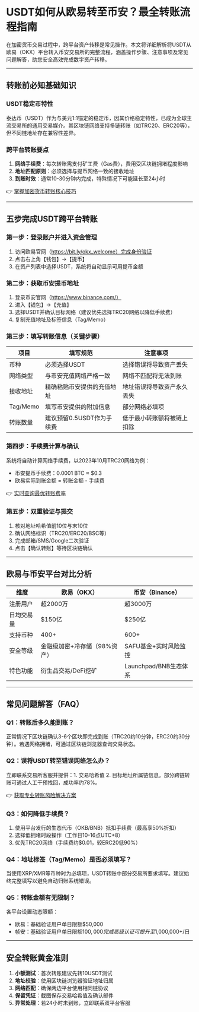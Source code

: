 # USDT如何从欧易转至币安？最全转账流程指南

在加密货币交易过程中，跨平台资产转移是常见操作。本文将详细解析将USDT从欧易（OKX）平台转入币安交易所的完整流程，涵盖操作步骤、注意事项及常见问题解答，助您安全高效完成数字资产转移。

---

## 转账前必知基础知识

### USDT稳定币特性
泰达币（USDT）作为与美元1:1锚定的稳定币，因其价格稳定特性，已成为全球主流交易所的通用交易媒介。其区块链网络支持多链转账（如TRC20、ERC20等），但不同链地址存在兼容性差异。

### 跨平台转账要点
1. **网络手续费**：每次转账需支付矿工费（Gas费），费用受区块链拥堵程度影响
2. **地址匹配原则**：必须选择与提币网络一致的接收地址
3. **到账时效**：通常10-30分钟内完成，特殊情况下可能延长至24小时

👉 [掌握加密货币转账核心技巧](https://bit.ly/okx_welcome)

---

## 五步完成USDT跨平台转账

### 第一步：登录账户并进入资金管理
1. 访问欧易官网（https://bit.ly/okx_welcome）完成身份验证
2. 点击右上角【钱包】→【提币】
3. 在资产列表中选择USDT，系统将自动显示可用提币金额

### 第二步：获取币安提币地址
1. 登录币安官网（https://www.binance.com/）
2. 进入【钱包】→【充值】
3. 选择USDT并确认目标网络（建议优先选择TRC20网络以降低手续费）
4. 复制充值地址及标签信息（Tag/Memo）

### 第三步：填写转账信息（关键步骤）
| 项目          | 填写规范                          | 注意事项                     |
|---------------|-----------------------------------|----------------------------|
| 币种          | 必须选择USDT                     | 选择错误将导致资产丢失       |
| 网络类型      | 与币安充值网络严格一致             | 网络不匹配将无法到账         |
| 接收地址      | 精确粘贴币安提供的充值地址         | 地址错误将导致资产永久丢失   |
| Tag/Memo      | 填写币安提供的附加信息             | 部分网络必填项               |
| 转账数量      | 建议预留0.5USDT作为手续费         | 低于最小转账额将被链上扣除   |

### 第四步：手续费计算与确认
系统将自动计算网络手续费，以2023年10月TRC20网络为例：
- 币安提币手续费：0.0001 BTC ≈ $0.3
- 欧易实际到账金额 = 转账金额 - 手续费

👉 [实时查询最优转账费率](https://bit.ly/okx_welcome)

### 第五步：双重验证与提交
1. 核对地址哈希值前10位与末10位
2. 确认网络标识（TRC20/ERC20/BSC等）
3. 完成邮箱/SMS/Google二次验证
4. 点击【确认转账】等待区块链确认

---

## 欧易与币安平台对比分析

| 维度          | 欧易（OKX）                      | 币安（Binance）               |
|---------------|----------------------------------|-------------------------------|
| 注册用户      | 超2000万                         | 超3000万                      |
| 日均交易量    | $150亿                           | $250亿                        |
| 支持币种      | 400+                             | 600+                          |
| 安全等级      | 金融级加密+冷存储（98%资产）     | SAFU基金+实时风险监控         |
| 特色功能      | 衍生品交易/DeFi挖矿              | Launchpad/BNB生态体系         |

---

## 常见问题解答（FAQ）

### Q1：转账后多久能到账？
正常情况下区块链确认3-6个区块即完成到账（TRC20约10分钟，ERC20约30分钟）。若遇网络拥堵，可通过区块链浏览器查询交易状态。

### Q2：误将USDT转至错误网络怎么办？
立即联系交易所客服并提供：1. 交易哈希值 2. 目标地址所属链信息。部分跨链转账可通过人工干预找回，成功率约78%。

👉 [获取专业转账风险解决方案](https://bit.ly/okx_welcome)

### Q3：如何降低手续费？
1. 使用平台发行的生态代币（OKB/BNB）抵扣手续费（最高享50%折扣）
2. 选择低拥堵时段操作（工作日10-16点UTC+8）
3. 优先TRC20网络（手续费约$0.01，较ERC20低90%）

### Q4：地址标签（Tag/Memo）是否必须填写？
当使用XRP/XMR等币种时为必填项，USDT转账中部分交易所要求填写。建议始终完整填写以避免自动归账系统错误。

### Q5：转账金额有无限制？
各平台设置动态限额：
- 欧易：基础验证用户单日限额$50,000
- 帧安：基础验证用户单日限额$100,000
完成高级认证可提升至$1,000,000+/日

---

## 安全转账黄金准则

1. **小额测试**：首次转账建议先转10USDT测试
2. **地址校验**：使用区块链浏览器验证地址归属
3. **网络匹配**：确保两边平台使用相同链协议
4. **保留凭证**：截图保存交易哈希值及确认邮件
5. **异常处理**：若24小时未到账，立即联系双平台客服
